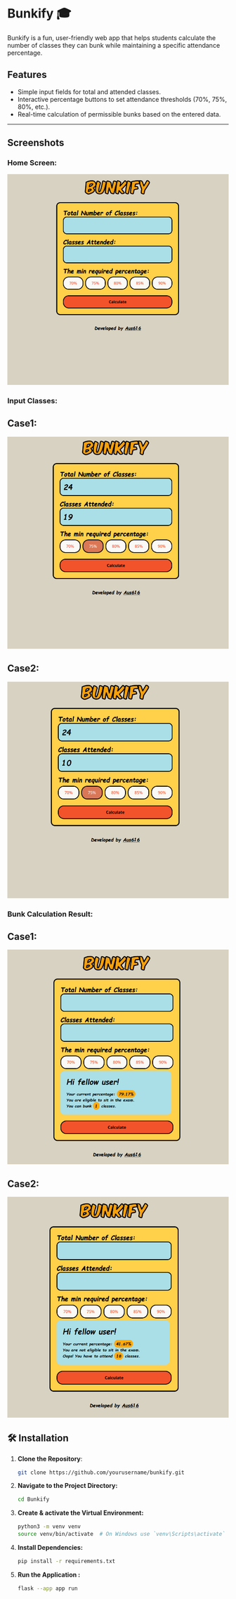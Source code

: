 # Bunkify 🎓

Bunkify is a fun, user-friendly web app that helps students calculate the number of classes they can bunk while maintaining a specific attendance percentage.


##  Features

- Simple input fields for total and attended classes.
- Interactive percentage buttons to set attendance thresholds (70%, 75%, 80%, etc.).
- Real-time calculation of permissible bunks based on the entered data.

---

##  Screenshots

### Home Screen:
![Home Screen](assets/Bunkify1.png)

### Input Classes:
## Case1:
![Input Classes](assets/Bunkify2.png)

## Case2:
![Input2 Classes](assets/Bunkify4.png)


### Bunk Calculation Result:
## Case1:
![Calculation Result](assets/Bunkify3.png)
## Case2:
![Calculation Result2](assets/Bunkify5.png)
## 🛠 Installation
1. **Clone the Repository**:
   ```bash
   git clone https://github.com/yourusername/bunkify.git 
2. **Navigate to the Project Directory:**
    ```bash
   cd Bunkify 
3. **Create & activate the Virtual Environment:**
   ```bash
   python3 -m venv venv
   source venv/bin/activate  # On Windows use `venv\Scripts\activate`       

7. **Install Dependencies:**
   ```bash
   pip install -r requirements.txt
9. **Run the Application :**
    ```bash
   flask --app app run
